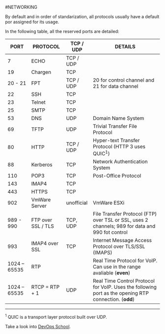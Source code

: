 #NETWORKING 

By default and in order of standarization, all protocols usually have a default por assigned for its usage. 

In the following table, all the reserved ports are detailed: 

| PORT         | PROTOCOL           | TCP / UDP  | DETAILS                                                                                               |
| ------------ | ------------------ | ---------- | ----------------------------------------------------------------------------------------------------- |
| 7            | ECHO               | TCP / UDP  |                                                                                                       |
| 19           | Chargen            | TCP        |                                                                                                       |
| 20 - 21      | FPT                | TCP / UDP  | 20 for control channel and 21 for data channel                                                        |
| 22           | SSH                | TCP        |                                                                                                       |
| 23           | Telnet             | TCP        |                                                                                                       |
| 25           | SMTP               | TCP        |                                                                                                       |
| 53           | DNS                | UDP        | Domain Name System                                                                                    |
| 69           | TFTP               | UDP        | Trivial Transfer File Protocol                                                                        |
| 80           | HTTP               | TCP / UDP  | Hyper-text Transfer Protocol (HTTP 3 uses QUIC$^1$)                                                   |
| 88           | Kerberos           | TCP        | Network Authentication System                                                                         |
| 110          | POP3               | TCP        | Post-Office Protocol                                                                                  |
| 143          | IMAP4              | TCP        |                                                                                                       |
| 443          | HTTPS              | TCP        |                                                                                                       |
| 902          | VmWare Server      | unofficial | VmWare ESXi                                                                                           |
| 989 - 990    | FTP over SSL / TLS | TCP, UDP   | File Transfer Protocol (FTP) over TSL or SSL, uses 2 channels; 989 for data and 990 fot control       |
| 993          | IMAP4 over SSL     | TCP        | Internet Message Access Protocol over TLS/SSL (IMAPS)                                                 |
| 1024 – 65535 | RTP                |            | Real Time Protocol for VoIP. Can use in the range avaliable (**even**)                                |
| 1024 – 65535 | RTCP = RTP + 1     | UDP        | Real Time Control Protocol for VoIP. Uses the following port as the opening RTP connection. (**odd**) |

---
$^1$ QUIC is a transport layer protocol built over UDP. 

Take a look into [DevOps School](https://www.devopsschool.com/blog/common-popular-ports-number-used-in-os/). 
